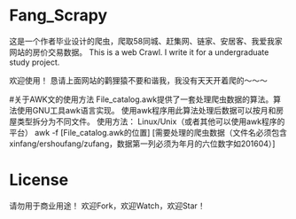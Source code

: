 # Fang_Scrapy
这是一个作者毕业设计的爬虫，爬取58同城、赶集网、链家、安居客、我爱我家网站的房价交易数据。
This is a web Crawl. I write it for a undergraduate study project.

欢迎使用！
恳请上面网站的鹳狸猿不要和谐我，我没有天天开着爬的～～～

#关于AWK文的使用方法
File_catalog.awk提供了一套处理爬虫数据的算法。算法使用GNU工具awk语言实现。
使用awk程序用此算法处理后数据可以按月和房屋类型拆分为不同文件。
使用方法：
Linux/Unix（或者其他可以使用awk程序的平台）
awk -f [File_catalog.awk的位置] [需要处理的爬虫数据（文件名必须包含xinfang/ershoufang/zufang，数据第一列必须为年月的六位数字如201604）]

# License
请勿用于商业用途！
欢迎Fork，欢迎Watch，欢迎Star！
